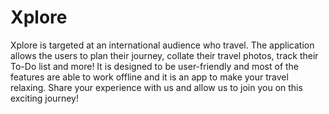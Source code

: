 # Xplore
Xplore is targeted at an international audience who travel. The application allows the users to plan their journey, collate their travel photos, track their To-Do list and more! It is designed to be user-friendly and most of the features are able to work offline and it is an app to make your travel relaxing. Share your experience with us and allow us to join you on this exciting journey!
